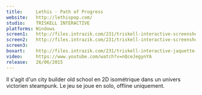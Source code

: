 ```yaml
---
title:     Lethis - Path of Progress
website:   http://lethispop.com/
studio:    TRISKELL INTERACTIVE
platforms: Windows
screen1:   http://files.intrazik.com/231/triskell-interactive-screenshot-1-3133-493-20150415-093145.png
screen2:   http://files.intrazik.com/231/triskell-interactive-screenshot-2-3371-493-20150415-093146.png
screen3:   
boxart:    http://files.intrazik.com/231/triskell-interactive-jaquette-3375-493-20150415-093146.png
video:     https://www.youtube.com/watch?v=nQceJegynYA
release:   26/06/2015
---
```


Il s'agit d'un city builder old school en 2D isométrique dans un univers victorien steampunk. Le jeu se joue en solo, offline uniquement.